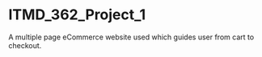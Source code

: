 # ITMD_362_Project_1
A multiple page eCommerce website used which guides user from cart to checkout.
